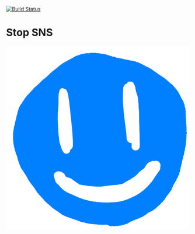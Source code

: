 [![Build Status](https://travis-ci.org/ginpei/stop-sns.svg?branch=master)](https://travis-ci.org/ginpei/stop-sns)

# Stop SNS

![Hello World!](add-on/icons/icon-1000.png)
